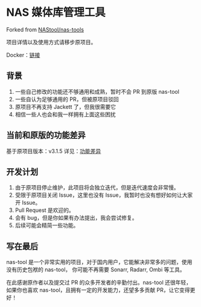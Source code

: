 # NAS 媒体库管理工具

Forked from [NAStool/nas-tools](https://github.com/NAStool/nas-tools)

项目详情以及使用方式请移步原项目。

Docker：[链接](https://hub.docker.com/r/n120318/nas-tools)

## 背景

1. 一些自己修改的功能还不够通用和成熟，暂时不会 PR 到原版 nas-tool
2. 一些自认为足够通用的 PR，但被原项目驳回
3. 原项目不再支持 Jackett 了，但我很需要它
4. 相信一些人也会和我一样拥有上面这些困扰

## 当前和原版的功能差异

基于原项目版本：v3.1.5 详见：[功能差异](feature.md)

## 开发计划

1. 由于原项目停止维护，此项目将会独立迭代，但是迭代速度会非常慢。
2. 受限于原项目关闭 Issue，这里也没有 Issue，我暂时也没有想好如何让大家开 Issue。
3. Pull Request 是欢迎的。
4. 会有 bug，但是你如果有办法提出，我会尝试修复。
5. 后续可能会精简一些功能。

## 写在最后

nas-tool 是一个非常实用的项目，对于国内用户，它能解决非常多的问题，使用没有历史包袱的 nas-tool， 你可能不再需要 Sonarr, Radarr, Ombi 等工具。

在此感谢原作者以及提交过 PR 的众多开发者的辛勤付出。nas-tool 还很年轻，如果你也喜欢 nas-tool，且拥有一定的开发能力，还望多多贡献 PR，让它变得更好！
